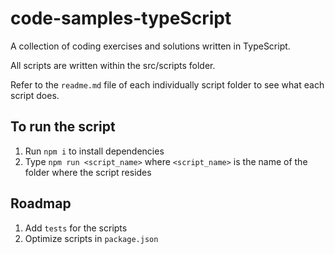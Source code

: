 # code-samples-typeScript
A collection of coding exercises and solutions written in TypeScript.

All scripts are written within the src/scripts folder.

Refer to the `readme.md` file of each individually script folder to see what each script does.

## To run the script

1. Run `npm i` to install dependencies
2. Type `npm run <script_name>` where `<script_name>` is the name of the folder where the script resides

## Roadmap

1. Add `tests` for the scripts
2. Optimize scripts in `package.json`
 